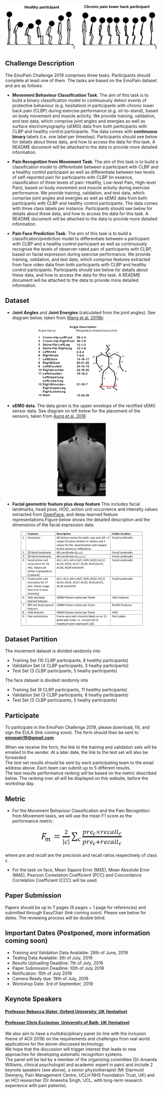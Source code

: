 <p align="center">
<img width="500" height="150" src="images/Animation1.PNG">
</p>

## Challenge Description
The EmoPain Challenge 2019 comprises three tasks. Participants should complete at least one of them. The tasks are based on the EmoPain dataset and are as follows:

- **Movement Behaviour Classification Task**: The aim of this task is to build a binary classification model to continuously detect events of protective behaviour (e.g. hesitation) in participants with chronic lower back pain (CLBP) during exercise performance (e.g. sit-to-stand), based on body movement and muscle activity. We provide training, validation, and test data, which comprise joint angles and energies as well as surface electromyography (sEMG) data from both participants with CLBP and healthy control participants. The data comes with **continuous binary** labels (i.e. one label per timestep). Participants should see below for details about these data, and how to access the data for this task. A README document will be attached to the data to provide more detailed information.  

- **Pain Recognition from Movement Task**: The aim of this task is to build a classification model to differentiate between a participant with CLBP and a healthy control participant as well as differentiate between two levels of self-reported pain for participants with CLBP (in essence, classification of three levels of pain: Healthy, Low-level Pain, High-level Pain), based on body movement and muscle activity during exercise performance. We provide training, validation, and test data, which comprise joint angles and energies as well as sEMG data from both participants with CLBP and healthy control participants. The data comes with three class labels per instance. Participants should see below for details about these data, and how to access the data for this task. A README document will be attached to the data to provide more detailed information.

- **Pain Face Prediction Task**: The aim of this task is to build a classification/prediction model to differentiate between a participant with CLBP and a healthy control participant as well as continuously recognise the levels of observer-rated pain of participants with CLBP, based on facial expression during exercise performance. We provide training, validation, and test data, which comprise features extracted from face video data from both participants with CLBP and healthy control participants. Participants should see below for details about these data, and how to access the data for this task. A README document will be attached to the data to provide more detailed information.



## Dataset

- **Joint Angles** and **Joint Energies** (calculated from the joint angles). See diagram below, taken from [Wang et al. 2019b](https://arxiv.org/abs/1904.10824):

<p align="center">
<img width="300" height="240" src="images/Angle.PNG">
</p>

- **sEMG data**. The data given is the upper envelope of the rectified sEMG sensor data. See diagram on left below for the placement of the sensors, taken from [Aung et al. 2016](https://ieeexplore.ieee.org/abstract/document/7173007)

<p align="center">
<img width="160" height="240" src="images/sEMGcapture.PNG">
</p>


- **Facial geometric feature plus deep feature** This includes facial landmarks, head pose, HOG, action unit occurrence and intensity values extracted from [OpenFace](https://github.com/TadasBaltrusaitis/OpenFace), and deep-learned feature representations.Figure below shows the detailed description and the dimensions of the facial expression data.


<p align="center">
<img width="400" height="308" src="images/facefeature2.png">
</p>

## Dataset Partition
The movement dataset is divided randomly into 
- Training Set (10 CLBP participants, 6 healthy participants)
- Validation Set (4 CLBP participants, 3 healhy participants)
- Test Set (3 CLBP participants, 5 healhy participants)

The face dataset is divided randomly into 
- Training Set (8 CLBP participants, 11 healthy participants)
- Validation Set (3 CLBP participants, 6 healhy participants)
- Test Set (3 CLBP participants, 5 healhy participants)

## Participate
To participate in the EmoPain Challenge 2019, please download, fill, and sign the EULA (link coming soon). The form should then be sent to **emopain19@gmail.com**.
<br>

When we receive the form, the link to the training and validation sets will be emailed to the sender. At a later date, the link to the test set will also be forwarded.
<br>
The test set results should be sent by each participating team to the email address above. Each team can submit up to 5 different results. 
<br>
The test results performance ranking will be based on the metric described below. The ranking over all will be displayed on this website, before the workshop day.

## Metric
- For the Movement Behaviour Classification and the Pain Recognition from Movement tasks, we will use the mean F1 score as the performance metric:

<p align="center">
<img width="272" height="64" src="images/meanf1.PNG">
</p>

where _pre_ and _recall_ are the precision and recall ratios respectively of class _c_.

- For the task on face, Mean Sqaure Error (MSE), Mean Absolute Error (MAE), Pearson Coreelation Coefficient (PCC) and Concordance Correlation Coefficient (CCC) will be used.

## Paper Submission
Papers should be up to 7 pages (6 pages + 1 page for references) and submitted through EasyChair (link coming soon). Please see below for dates. The reviewing process will be double blind.
<br>

## Important Dates (Postponed, more information coming soon)

- Training and Validation Data Available: 28th of June, 2019
- Testing Data Available: 3th of July, 2019 
- Results Uploading Deadline: 7th of July, 2019
- Paper Submission Deadline: 10th of July 2019
- Notification: 15th of July 2019 
- Camera Ready due: 19th of July, 2019 
- Workshop Date: 3rd of September, 2019

## Keynote Speakers

#### [Professor Rebecca Slater, Oxford University, UK (tentative)](https://www.paediatrics.ox.ac.uk/team/rebeccah-slater)
#### [Professor Chris Eccleston, University of Bath, UK (tentative)](https://researchportal.bath.ac.uk/en/persons/chris-eccleston)

We also aim to have a multidisciplinary panel (in line with the inclusion theme of ACII 2019) on the requirements and challenges from 
real world applications for the above-discussed technology.
<br>
We hope that the discussion will trigger interest that leads to new approaches for developing automatic recognition systems. 
<br>
The panel will be led by a member of the organizing committee (Dr Amanda Williams, clinical psychologist and academic expert in pain) and include 2 keynote speakers (see above), a senior physiotherapist (Mr Diarmuid Denneny, Pain Management Centre, UCLH NHS Foundation Trust, UK) and an HCI researcher (Dr Aneesha Singh, UCL, with long-term research experience with pain patients).
